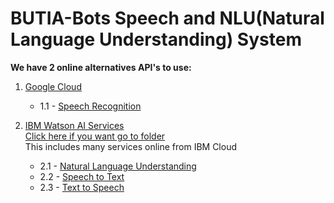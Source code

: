 # BUTIA-Bots Speech and NLU(Natural Language Understanding) System

**We have 2 online alternatives API's to use:**

1. [Google Cloud](https://cloud.google.com/speech-to-text/?&utm_source=google&utm_medium=cpc&utm_campaign=latam-BR-all-pt-dr-bkws-all-all-trial-b-dr-1003997-LUAC0009042&utm_content=text-ad-none-none-DEV_c-CRE_331159562371-ADGP_BKWS+%7C+Multi+~+Developers+%7C+Speech-Recognition-KWID_43700042076095575-kwd-658863563734-userloc_1001689&utm_term=KW_%2Bgoogle%20%2Bspeech%20%2Brecognition-ST_%2BGoogle+%2BSpeech+%2BRecognition&gclid=CjwKCAjwr8zoBRA0EiwANmvpYBdg-Z1UHVkExt_BlTb2VdAnukORHyhrWZhi6pw2U3tzpJPlgOv7ghoCVZMQAvD_BwE&gclsrc=aw.ds)    
	* 1.1 - [Speech Recognition](https://cloud.google.com/speech-to-text/)  

2. [IBM Watson AI Services](https://cloud.ibm.com/catalog?category=ai&search=label:lite)  
	[Click here if you want go to folder](https://github.com/butia-bots/butia_communication_system/tree/master/ibm_cloud)  
	This includes many services online from IBM Cloud
	* 2.1 - [Natural Language Understanding](https://cloud.ibm.com/catalog/services/natural-language-understanding)  
	* 2.2 - [Speech to Text](https://cloud.ibm.com/catalog/services/speech-to-text)  
	* 2.3 - [Text to Speech](https://cloud.ibm.com/catalog/services/text-to-speech)
